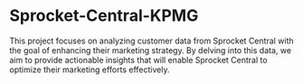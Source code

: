 # Sprocket-Central-KPMG
This project focuses on analyzing customer data from Sprocket Central with the goal of enhancing their marketing strategy. By delving into this data, we aim to provide actionable insights that will enable Sprocket Central to optimize their marketing efforts effectively.
